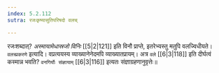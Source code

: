 ```yaml
---
index: 5.2.112
sutra: रजःकृष्यासुतिपरिषदो वलच्

---
```

   रजःशब्दात्? _अस्मायामेधास्रजो विनिः_ [[5|2|121]]  इति विनौ प्राप्ते, इतरेभ्यस्तु मतुपि वलज्विधीयते। `वलच्प्रकरणे` इत्यादि। वप्रत्ययस्य व्याख्यानेनेदमपि व्याख्यातप्रायम्। अत्र `वले`  [[6|3|118]]  इति दीर्घत्वं कस्मान्न भवति? `वनगिर्योः संज्ञायाम्`  [[6|3|116]]  इत्यतः संज्ञाग्रहणानुवृत्तेः॥